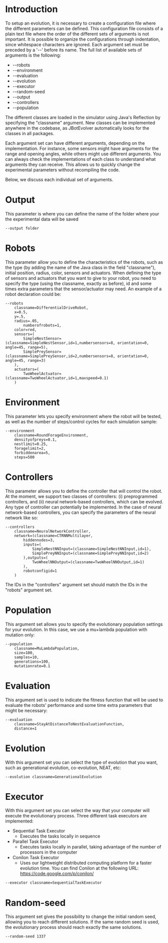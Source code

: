 # Introduction #

To setup an evolution, it is necessary to create a configuration file where the different parameters can be defined. This configuration file consists of a plain text file where the order of the different sets of arguments is not important. It is possible to organize the configurations through indentation, since  whitespace characters are ignored. Each argument set must be preceded by a '--' before its name. The full list of available sets of arguments is the following:

  * --robots
  * --environment
  * --evaluation
  * --evolution
  * --executor
  * --random-seed
  * --output
  * --controllers
  * --population

The different classes are loaded in the simulator using Java's Reflection by specifying the "classname" argument. New classes can be implemented anywhere in the codebase, as JBotEvolver automatically looks for the classes in all packages.

Each argument set can have different arguments, depending on the implementation. For instance, some sensors might have arguments for the range and opening angles, while others might use different arguments. You can always check the implementations of each class to understand what arguments they can receive. This allows us to quickly change the experimental parameters without recompiling the code.

Below, we discuss each individual set of arguments.

# Output #
This parameter is where you can define the name of the folder where your the experimental data will be saved

```
--output folder
```


# Robots #
This parameter allow you to define the characteristics of the robots, such as the type (by adding the name of the Java class in the field "classname"), initial position, radius, color, sensors and actuators.
When defining the type of sensors and actuators that you want to give to your robot, you need to specify the type (using the classname, exactly as before), id and some times extra parameters that the sensor/actuator may need. An example of a robot declaration could be:

```
--robots
	classname=DifferentialDriveRobot,
	x=0.5,
	y=.5,
	radius=.05,
        numberofrobots=1,
	color=red,
	sensors=(
		SimpleNestSensor=(classname=SimpleNestSensor,id=1,numbersensors=8, orientation=0, angle=45, range=5),
		SimplePreySensor=(classname=SimplePreySensor,id=2,numbersensors=8, orientation=0, angle=45, range=3)
	),
	actuators=(
		TwoWheelActuator=(classname=TwoWheelActuator,id=1,maxspeed=0.1)
	)
```

# Environment #

This parameter lets you specify environment where the robot will be tested, as well as the number of steps/control cycles for each simulation sample:

```
--environment 
	classname=RoundForageEnvironment,
	densityofpreys=0.1,
	nestlimit=0.25,
	foragelimit=2,
	forbiddenarea=5,
	steps=500
```

# Controllers #

This parameter allows you to define the controller that will control the robot. At the moment, we support two classes of controllers: (i) preprogrammed controllers, and (ii) neural network-based controllers, which can be evolved. Any type of controller can potentially be implemented. In the case of neural network-based controllers, you can specify the parameters of the neural network like so:

```
--controllers
	classname=NeuralNetworkController,
	network=(classname=CTRNNMultilayer,
		hiddennodes=3,
		inputs=(
			SimpleNestNNInput=(classname=SimpleNestNNInput,id=1),
			SimplePreyNNInput=(classname=SimplePreyNNInput,id=2)
		),outputs=(
			TwoWheelNNOutput=(classname=TwoWheelNNOutput,id=1)
		),
		robotconfigid=1
	)
```

The IDs in the "controllers" argument set should match the IDs in the "robots" argument set.

# Population #

This argument set allows you to specify the evolutionary population settings for your evolution. In this case, we use a mu+lambda population with mutation only:

```
--population 
	classname=MuLambdaPopulation,
	size=100,
	samples=10,
	generations=100,
	mutationrate=0.1
```

# Evaluation #

This argument set is used to indicate the fitness function that will be used to evaluate the robots' performance and some time extra parameters that might be necessary:

```
--evaluation 
	classname=StayAtDistanceToNestEvaluationFunction,
	distance=1
```

# Evolution #

With this argument set you can select the type of evolution that you want, such as generational evolution, co-evolution, NEAT, etc:

```
--evolution classname=GenerationalEvolution
```

# Executor #

With this argument set you can select the way that your computer will execute the evolutionary process. Three different task executors are implemented:

  * Sequential Task Executor
    * Executes the tasks locally in sequence
  * Parallel Task Executor
    * Executes tasks locally in parallel, taking advantage of the number of processors in the computer
  * Conilon Task Executor
    * Uses our lightweight distributed computing platform for a faster evolution time. You can find Conilon at the following URL: https://code.google.com/p/conilon/

```
--executor classname=SequentialTaskExecutor
```

# Random-seed #

This argument set gives the possibility to change the initial random seed, allowing you to reach different solutions. If the same random seed is used, the evolutionary process should reach exactly the same solutions.

```
--random-seed 1337
```